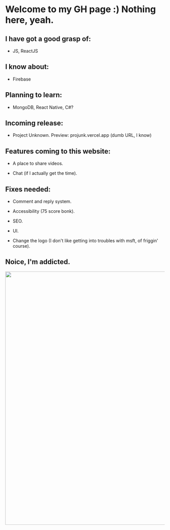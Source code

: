 # Welcome to my GH page :) Nothing here, yeah.

## I have got a good grasp of: 
- JS, ReactJS

## I know about: 
- Firebase

## Planning to learn: 
- MongoDB, React Native, C#?

## Incoming release: 
- Project Unknown. Preview: projunk.vercel.app (dumb URL, I know)

## Features coming to this website:

- A place to share videos.

- Chat (if I actually get the time).

## Fixes needed:

- Comment and reply system.

- Accessibility (75 score bonk).

- SEO.

- UI.

- Change the logo (I don't like getting into troubles with msft, of friggin' course).

## Noice, I'm addicted.

<img src="https://i.ibb.co/F6HRrZb/Screenshot-21.png" width="800px" height="auto">

